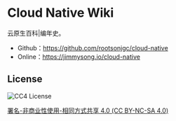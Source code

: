 # Cloud Native Wiki

云原生百科|编年史。

- Github：https://github.com/rootsonjgc/cloud-native
- Online：https://jimmysong.io/cloud-native

## License

<p align="left">
  <img src="https://tva1.sinaimg.cn/large/006y8mN6ly1g7m9ofbzirj302g00vq2p.jpg" alt="CC4 License"/>
</p>

[署名-非商业性使用-相同方式共享 4.0 (CC BY-NC-SA 4.0)](https://creativecommons.org/licenses/by-nc-sa/4.0/deed.zh)